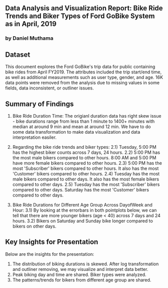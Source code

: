 ## Data Analysis and Visualization Report: Bike Ride Trends and Biker Types of Ford GoBike System as in April, 2019
### by Daniel Muthama


## Dataset
This document explores the Ford GoBike's trip data for public containing bike rides from April FY2019. The attributes included the trip start/end time, as well as additional measurements such as user type, gender, and age. 16K data points were removed from the analysis due to missing values in some fields, data inconsistent, or outliner issues.


## Summary of Findings
1. Bike Ride Duration Time: The origianl duration data has right skew issue - bike durations range from less than 1 minute to 1400+ minutes with median at around 9 min and mean at around 12 min.
We have to do some data transformation to make data visualization and data interpretation easiler.

2. Regarding the bike ride trends and biker types:
2.1) Tuesday, 5:00 PM has the highest biker counts across 7 days, 24 hours.
2.2) 5:00 PM has the most male bikers compared to other hours. 8:00 AM and 5:00 PM have more female bikers compared to other hours.
2.3) 5:00 PM has the most 'Subscriber' bikers compared to other hours. It also has the most 'Customer' bikers compared to other hours.
2.4) Tuesday has the most male bikers compared to other days. It also has the most female bikers compared to other days.
2.5) Tuesday has the most 'Subscriber' bikers compared to other days. Saturday has the most 'Customer' bikers compared to other days.

3) Bike Ride Durations for Different Age Group Across DayofWeek and Hour:
3.1) By looking at the errorbars in both pointplots below, we can tell that there are more younger bikers (age < 40) across 7 days and 24 hours.
3.2) Bikers on Saturday and Sunday bike longer compared to bikers on other days.

## Key Insights for Presentation
Below are the insights for the presentation:
1) The distribution of biking durations is skewed. After log transformation and outliner removing, we may visualize and interpret data better.
2)  Peak biking day and time are shared. Biker types were analyzed.
3) The patterns/trends for bikers from different age group are shared. 

